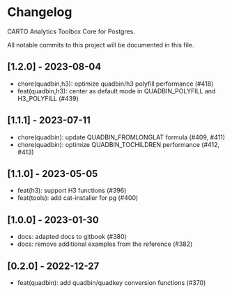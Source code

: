 # Changelog

CARTO Analytics Toolbox Core for Postgres.

All notable commits to this project will be documented in this file.

## [1.2.0] - 2023-08-04

- chore(quadbin,h3): optimize quadbin/h3 polyfill performance (#418)
- feat(quadbin,h3): center as default mode in QUADBIN_POLYFILL and H3_POLYFILL (#439)

## [1.1.1] - 2023-07-11

- chore(quadbin): update QUADBIN_FROMLONGLAT formula (#409, #411)
- chore(quadbin): optimize QUADBIN_TOCHILDREN performance (#412, #413)

## [1.1.0] - 2023-05-05

- feat(h3): support H3 functions (#396)
- feat(tools): add cat-installer for pg (#400)

## [1.0.0] - 2023-01-30

- docs: adapted docs to gitbook (#380)
- docs: remove additional examples from the reference (#382)

## [0.2.0] - 2022-12-27

- feat(quadbin): add quadbin/quadkey conversion functions (#370)
